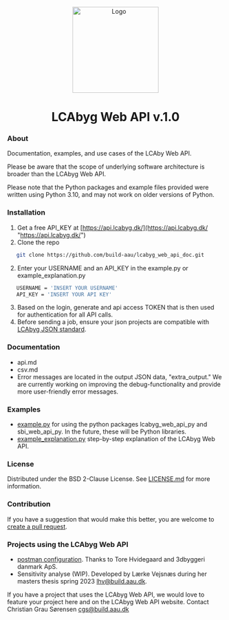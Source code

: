 <!-- PROJECT LOGO -->
<br />
<div align="center">
  <a href="https://github.com/build-aau/lcabyg_web_api_doc">
    <img src="doc/LOGO_graphic_small.png" alt="Logo" width="" height="200">
  </a>

# LCAbyg Web API v.1.0 </div>

### About
Documentation, examples, and use cases of the LCAby Web API.

Please be aware that the scope of underlying software architecture is broader than the LCAbyg Web API.

Please note that the Python packages and example files provided were written using Python 3.10, and may not work on older versions of Python. 


### Installation
1. Get a free API_KEY at [https://api.lcabyg.dk/](https://api.lcabyg.dk/ "https://api.lcabyg.dk/")
2. Clone the repo
```sh
   git clone https://github.com/build-aau/lcabyg_web_api_doc.git
   ```
2. Enter your USERNAME and an API_KEY in the example.py or example_explanation.py 
```sh
   USERNAME = 'INSERT YOUR USERNAME'
   API_KEY = 'INSERT YOUR API KEY'
   ```
3. Based on the login, generate and api access TOKEN that is then used for authentication for all API calls.
4. Before sending a job, ensure your json projects are compatible with [LCAbyg JSON standard](https://www.lcabyg.dk/da/usermanual/brugervejledning-andre-vaerktojer/ "https://www.lcabyg.dk/da/usermanual/brugervejledning-andre-vaerktojer/"). 


### Documentation
- api.md
- csv.md
- Error messages are located in the output JSON data, "extra_output." We are currently working on improving the 
debug-functionality and provide more user-friendly error messages. 

### Examples
- [example.py](example.py) for using the python packages lcabyg_web_api_py and sbi_web_api_py. In the future, these will be Python libraries.
- [example_explanation.py](example_explanation.py) step-by-step explanation of the LCAbyg Web API. 


### License
Distributed under the BSD 2-Clause License. See [LICENSE.md](doc/LICENSE.md) for more information. 


### Contribution
If you have a suggestion that would make this better, you are welcome to [create a pull request](https://github.com/build-aau/parmesan/pulls").


### Projects using the LCAbyg Web API
- [postman configuration](https://github.com/3dbyggeri/LCAbyg_WebAPI_DocumentationAndExamples "https://github.com/3dbyggeri/LCAbyg_WebAPI_DocumentationAndExamples").  Thanks to Tore Hvidegaard and 3dbyggeri danmark ApS.
- Sensitivity analyse (WIP). Developed by Lærke Vejsnæs during her masters thesis spring 2023 [lhv@build.aau.dk](mailto:lhv@build.aau.dk). 

If you have a project that uses the LCAbyg Web API, we would love to feature your project here and on the LCAbyg Web API website. 
Contact Christian Grau Sørensen [cgs@build.aau.dk](mailto:cgs@build.aau.dk)


